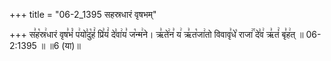 +++
title = "06-2_1395 सहस्रधारं वृषभम्"

+++
स꣣ह꣡स्र꣢धारं वृष꣣भं꣡ प꣢यो꣣दु꣡हं꣢ प्रि꣣यं꣢ दे꣣वा꣢य꣣ ज꣡न्म꣢ने। ऋ꣣ते꣢न꣣ य꣢ ऋ꣣त꣡जा꣢तो विवावृ꣣धे꣡ राजा꣢꣯ दे꣣व꣢ ऋ꣣तं꣢ बृ꣣ह꣢त् ॥ 06-2:1395 ॥ ॥6 (या)॥